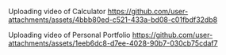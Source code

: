 Uploading video of Calculator
https://github.com/user-attachments/assets/4bbb80ed-c521-433a-bd08-c01fbdf32db8

Uploading video of Personal Portfolio
https://github.com/user-attachments/assets/1eeb6dc8-d7ee-4028-90b7-030cb75cdaf7
